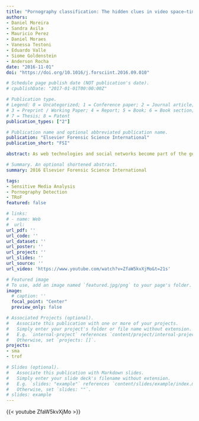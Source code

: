```yaml
---
title: "Pornography classification: The hidden clues in video space–time"
authors:
- Daniel Moreira
- Sandra Avila
- Mauricio Perez
- Daniel Moraes
- Vanessa Testoni
- Eduardo Valle
- Siome Goldenstein
- Anderson Rocha
date: "2016-11-01"
doi: "https://doi.org/10.1016/j.forsciint.2016.09.010"

# Schedule page publish date (NOT publication's date).
# cpublishDate: "2017-01-01T00:00:00Z"

# Publication type.
# Legend: 0 = Uncategorized; 1 = Conference paper; 2 = Journal article;
# 3 = Preprint / Working Paper; 4 = Report; 5 = Book; 6 = Book section;
# 7 = Thesis; 8 = Patent
publication_types: ["2"]

# Publication name and optional abbreviated publication name.
publication: "Elsevier Forensic Science International"
publication_short: "FSI"

abstract: As web technologies and social networks become part of the general public's life, the problem of automatically detecting pornography is into every parent's mind — nobody feels completely safe when their children go online. In this paper, we focus on video-pornography classification, a hard problem in which traditional methods often employ still-image techniques — labeling frames individually prior to a global decision. Frame-based approaches, however, ignore significant cogent information brought by motion. Here, we introduce a space-temporal interest point detector and descriptor called Temporal Robust Features (TRoF). TRoF was custom-tailored for efficient (low processing time and memory footprint) and effective (high classification accuracy and low false negative rate) motion description, particularly suited to the task at hand. We aggregate local information extracted by TRoF into a mid-level representation using Fisher Vectors, the state-of-the-art model of Bags of Visual Words (BoVW). We evaluate our original strategy, contrasting it both to commercial pornography detection solutions, and to BoVW solutions based upon other space-temporal features from the scientific literature. The performance is assessed using the Pornography-2k dataset, a new challenging pornographic benchmark, comprising 2000 web videos and 140 h of video footage. The dataset is also a contribution of this work and is very assorted, including both professional and amateur content, and it depicts several genres of pornography, from cartoon to live action, with diverse behavior and ethnicity. The best approach, based on a dense application of TRoF, yields a classification error reduction of almost 79% when compared to the best commercial classifier. A sparse description relying on TRoF detector is also noteworthy, for yielding a classification error reduction of over 69%, with 19× less memory footprint than the dense solution, and yet can also be implemented to meet real-time requirements.

# Summary. An optional shortened abstract.
summary: 2016 Elsevier Forensic Science International

tags:
- Sensitive Media Analysis
- Pornography Detection
- TRoF
featured: false

# links:
# - name: Web
#  url: 
url_pdf: ''
url_code: ''
url_dataset: ''
url_poster: ''
url_project: ''
url_slides: ''
url_source: ''
url_video: 'https://www.youtube.com/watch?v=ZfaW5kvXjMo&t=21s'

# Featured image
# To use, add an image named `featured.jpg/png` to your page's folder. 
image:
  # caption: ''
  focal_point: "Center"
  preview_only: false

# Associated Projects (optional).
#   Associate this publication with one or more of your projects.
#   Simply enter your project's folder or file name without extension.
#   E.g. `internal-project` references `content/project/internal-project/index.md`.
#   Otherwise, set `projects: []`.
projects:
- sma
- trof

# Slides (optional).
#   Associate this publication with Markdown slides.
#   Simply enter your slide deck's filename without extension.
#   E.g. `slides: "example"` references `content/slides/example/index.md`.
#   Otherwise, set `slides: ""`.
# slides: example
---
```

{{< youtube ZfaW5kvXjMo >}}